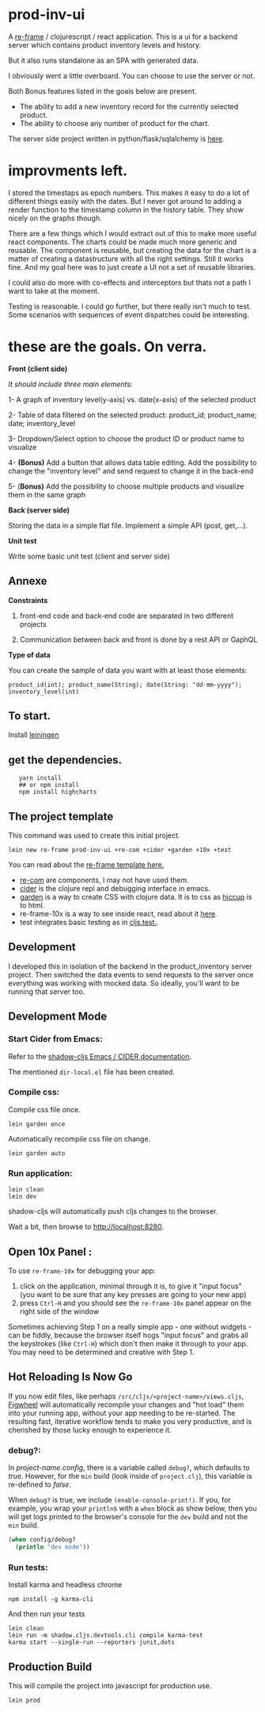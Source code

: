 # prod-inv-ui

A [re-frame](https://github.com/Day8/re-frame) / clojurescript / react application.
This is a ui for a backend server which contains product inventory levels and history.

But it also runs standalone as an SPA with generated data.

I obviously went a little overboard. You can choose to use the server or not.

Both Bonus features listed in the goals below are present.

* The ability to add a new inventory record for the currently selected product.
* The ability to choose any number of product for the chart.

The server side project written in python/flask/sqlalchemy is 
[here](http://github.com/ericgebhart/product-inventory.git).

# improvments left.

I stored the timestaps as epoch numbers. This makes it easy to do a
lot of different things easily with the dates. But I never got around
to adding a render function to the timestamp column in the history
table.  They show nicely on the graphs though.

There are a few things which I would extract out of this to make more
useful react components.  The charts could be made much more generic
and reusable.  The component is reusable, but creating the data for
the chart is a matter of creating a datastructure with all the right
settings.  Still it works fine. And my goal here was to just create 
a UI not a set of reusable libraries.

I could also do more with co-effects and interceptors but thats not
a path I want to take at the moment.

Testing is reasonable.  I could go further, but there really isn't much
to test. Some scenarios with sequences of event dispatches could be
interesting.


# these are the goals.  On verra.

**Front (client side)** 


*It should include three main elements:* 

1- A graph of inventory level(y-axis) vs. date(x-axis) of the selected product 

2- Table of data filtered on the selected product: product_id; product_name; date; inventory_level

3- Dropdown/Select option to choose the product ID or product name to visualize

4- **(Bonus)** Add a button that allows data table editing. Add the possibility to change the "inventory level"  and send request to change it in the back-end 

5- (**Bonus)** Add the possibility to choose multiple products and visualize them in the same graph

**Back (server side)**

Storing the data in a simple flat file. 
Implement a simple API (post, get,...). 

**Unit test**

Write some basic unit test (client and server side)

## Annexe

**Constraints**

1) front-end code and back-end code are separated in two different projects

2) Communication between back and front is done by a rest API or GaphQL

**Type of data**

You can create the sample of data you want with at least those elements: 

```
product_id(int); product_name(String); date(String: "dd-mm-yyyy"); inventory_level(int)
```


## To start.

Install [leiningen](http://leinengin.org)


## get the dependencies.

```lein deps
   yarn install
   ## or npm install
   npm install highcharts
```

## The project template

This command was used to create this initial project.

```
lein new re-frame prod-inv-ui +re-com +cider +garden +10x +test
```

You can read about the [re-frame template here.](https://github.com/Day8/re-frame-template/) 

* [re-com](https://github.com/Day8/re-com) are components, I may not have used them. 
* [cider](https://github.com/clojure-emacs/cider) is the clojure repl and debugging interface in emacs.
* [garden](https://github.com/noprompt/garden) is a way to create CSS with clojure data. 
It is to css as [hiccup](https://github.com/weavejester/hiccup) is to html.
* re-frame-10x is a way to see inside react, read about it [here](https://github.com/Day8/re-frame-10x). 
* test integrates basic testing as in [cljs.test.](https://github.com/clojure/clojurescript/blob/master/src/main/cljs/cljs/test.cljs).


## Development

I developed this in isolation of the backend in the product_inventory server project. 
Then switched the data events to send requests to the server once everything was working 
with mocked data. So ideally, you'll want to be running that server too.

## Development Mode

### Start Cider from Emacs:

Refer to the [shadow-cljs Emacs / CIDER documentation](https://shadow-cljs.github.io/docs/UsersGuide.html#cider).

The mentioned `dir-local.el` file has been created.

### Compile css:

Compile css file once.

```
lein garden once
```

Automatically recompile css file on change.

```
lein garden auto
```

### Run application:

```
lein clean
lein dev
```

shadow-cljs will automatically push cljs changes to the browser.

Wait a bit, then browse to [http://localhost:8280](http://localhost:8280).

## Open 10x Panel :

To use `re-frame-10x` for debugging your app: 
  1. click on the application, minimal through it is, to give it "input<project-name> focus" (you want to be sure that any key presses are going to your new app)
  2. press `Ctrl-H` and you should see the `re-frame-10x` panel appear on the right side of the window

Sometimes achieving Step 1 on a really simple app - one without widgets - can be fiddly, 
because the browser itself hogs "input focus" and grabs all the keystrokes (like `Ctrl-H`) which don't
then make it through to your app. You may need to be determined and creative with Step 1. 

## Hot Reloading Is Now Go

If you now edit files, like perhaps `/src/cljs/<project-name>/views.cljs`, 
[Figwheel](https://figwheel.org) will automatically 
recompile your changes and "hot load" them into your running app, without your app needing 
to be re-started. The resulting fast, iterative workflow tends to make you very productive, and 
is cherished by those lucky enough to experience it.

### debug?:

In _project-name.config_, there is a variable called `debug?`, which
defaults to _true_. However, for the `min` build (look inside of `project.clj`), this variable is
re-defined to _false_.

When `debug?` is true, we include `(enable-console-print!)`. If you, for example, 
you wrap your `println`s with a `when` block as show below, then you will get logs 
printed to the browser's console for the `dev` build and not the `min` build.

```clojure
(when config/debug?
  (println "dev mode"))
```

### Run tests:

Install karma and headless chrome

```
npm install -g karma-cli
```

And then run your tests

```
lein clean
lein run -m shadow.cljs.devtools.cli compile karma-test
karma start --single-run --reporters junit,dots
```

## Production Build

This will compile the project into javascript for production use.

```lein prod```
